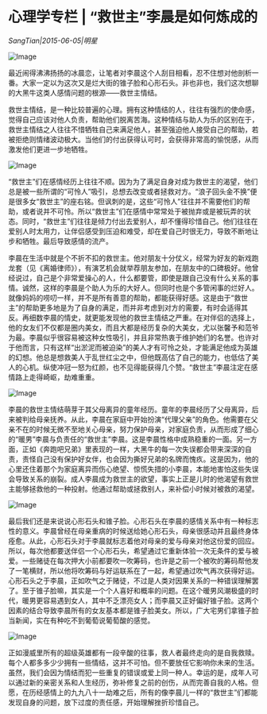 # 心理学专栏 | “救世主”李晨是如何炼成的

*SangTian|2015-06-05|明星*

![Image](http://si1.go2yd.com/get-image/0LSdtTjNbMW)

最近闹得沸沸扬扬的冰晨恋，让笔者对李晨这个人刮目相看，忍不住想对他剖析一番。大家一定以为这次又是烂大街的锥子脸和心形石头。非也非也，我们这次想聊的大黑牛这类人感情问题的根源——救世主情结。

救世主情结，是一种比较普遍的心理。拥有这种情结的人，往往有强烈的使命感，觉得自己应该对他人负责，帮助他们脱离苦海。这种情结与助人为乐的区别在于，救世主情结之人往往不惜牺牲自己来满足他人，甚至强迫他人接受自己的帮助，若被拒绝则情绪波动极大。当他们的付出获得认可时，会获得非常高的愉悦感，从而激发他们更进一步地牺牲。

![Image](http://si1.go2yd.com/get-image/0LSdtQic1IG)

“救世主”们在感情经历上往往不顺。因为为了满足自身对成为救世主的渴望，他们总是被一些所谓的“可怜人”吸引，总想去改变或者拯救对方。“浪子回头金不换”便是很多女“救世主”的座右铭。但讽刺的是，这些“可怜人”往往并不需要他们的帮助，或者说并不可怜。所以“救世主”们在感情中常常处于被抛弃或是被玩弄的状态。同时，“救世主”们往往是倾力付出去爱别人，却不懂得珍惜自己。他们往往在爱别人时太用力，让伴侣感受到压迫和难受，却在爱自己时很无力，导致不断地让步和牺牲。最后导致感情的流产。

李晨在生活中就是个不折不扣的救世主。他对朋友十分仗义，经常为好友的新戏跑龙套（见《离婚律师》），有演艺机会就举荐朋友参加，在朋友中的口碑极好。他曾经说过，自己是个非常爱操心的人，什么都要管，即使是跟自己没有什么关系的事情。诚然，这样的李晨是个助人为乐的大好人。但同时也是个多管闲事的烂好人。就像妈妈的唠叨一样，并不是所有善意的帮助，都能获得好感。这是由于“救世主”的帮助更多地是为了自身的满足，而并非考虑到对方的需要，有时会适得其反。再细数李晨的情史，就更能发现他的救世主情结之严重。在对伴侣的选择上，他的女友们不仅都是圈内美女，而且大都是经历复杂的大美女，尤以张馨予和范爷为最。李晨似乎很容易被这种女性吸引，并且非常热衷于维护她们的名誉。也许对于他而言，只有这样“出淤泥而被迫染”的美人才有可怜之处，才能满足他成为英雄的幻想。他总是想救美人于乱世红尘之中，但他既高估了自己的能力，也低估了美人的心机。纵使冲冠一怒为红颜，也不见得能获得几个赞。“救世主”李晨注定在感情路上走得崎岖，劫难重重。

![Image](http://si1.go2yd.com/get-image/0LSdtOILOIC)

李晨的救世主情结萌芽于其父母离异的童年经历。童年的李晨经历了父母离异，后来被判给母亲抚养。从此，李晨在家庭中开始扮演“代理父亲”的角色。他需要在父亲不在的时候无微不至地关心母亲，努力保护母亲，对家庭负责，从而形成了细心的“暖男”李晨与负责任的“救世主”李晨。这是李晨性格中成熟稳重的一面。另一方面，正如《奔跑吧兄弟》里表现的一样，大黑牛的每一次失误都会带来深深的自责，责怪自己没有保护好女伴，也会因为撕好兄弟的名牌而愧疚。这是因为，他的心里还住着那个为家庭离异而伤心绝望、惊慌失措的小李晨，本能地害怕这些失误会导致关系的崩裂。成人李晨成为救世主的欲望，事实上正是儿时的他渴望有救世主能够拯救他的一种投射。他通过帮助或拯救别人，来补偿小时候对被救的渴望。

![Image](http://si1.go2yd.com/get-image/0LSdtSBBf28)

最后我们还是来说说心形石头和锥子脸。心形石头在李晨的感情关系中有一种标志性的意义。李晨曾经在母亲重病的时候送给她心形石头，母亲很感动并且最终身体痊愈。从此，心形石头对于李晨就标志着他对母亲的爱与母亲对他这份爱的回应。所以，每次他都要送伴侣一个心形石头，希望通过它重新体验一次无条件的爱与被爱。一些赌徒在每次押大小前都要吹一吹筹码，也许是之前一个被吹的筹码帮他发了一笔横财，所以他将吹筹码与好运联系在了一起，希望通过吹气再次获得好运。心形石头之于李晨，正如吹气之于赌徒，不过是人类对因果关系的一种错误理解罢了。至于锥子脸嘛，其实是一个个人喜好和概率的问题。在这个暖男风潮极盛的时代，暖男更容易遇到女人，其中不乏漂亮女人；而李晨又正好偏好锥子脸。这两个因素的结合导致李晨所有的女友基本都是锥子脸美女。所以，广大宅男们拿锥子脸当新闻，实在有种吃不到葡萄说葡萄酸的感觉。

![Image](http://si1.go2yd.com/get-image/0LSdtPWNOWu)

正如漫威里所有的超级英雄都有一段辛酸的往事，救人者最终走向的是自我救赎。每个人都多多少少拥有一些情结，这并不可怕。但不要放任它影响你未来的生活。虽然，我们会因为情结而犯一些重复的错误或爱上同一种人。幸运的是，成年人可以通过新的亲密关系和人生经历，弥补修复之前的创伤，从而完善自我的人格。但愿，在历经感情上的九九八十一劫难之后，所有的像李晨儿一样的“救世主”们都能发现自身的问题，放下过度的责任感，开始理解挫折珍惜自己。

